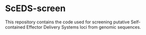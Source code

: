 # ScEDS-screen
This repository contains the code used for screening putative Self-contained Effector Delivery Systems loci from genomic sequences.
